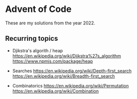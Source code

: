 # Advent of Code

These are my solutions from the year 2022.

## Recurring topics

- Djikstra's algorith / heap
  https://en.wikipedia.org/wiki/Dijkstra%27s_algorithm
  https://www.npmjs.com/package/heap

- Searches
  https://en.wikipedia.org/wiki/Depth-first_search
  https://en.wikipedia.org/wiki/Breadth-first_search

- Combinatorics
  https://en.wikipedia.org/wiki/Permutation
  https://en.wikipedia.org/wiki/Combination
